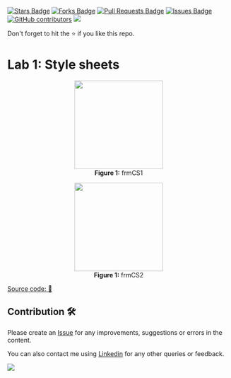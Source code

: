 <a href="https://github.com/drshahizan/learn-aspnet/stargazers"><img src="https://img.shields.io/github/stars/drshahizan/learn-aspnet" alt="Stars Badge"/></a>
<a href="https://github.com/drshahizan/learn-aspnet/network/members"><img src="https://img.shields.io/github/forks/drshahizan/learn-aspnet" alt="Forks Badge"/></a>
<a href="https://github.com/drshahizan/learn-aspnet/pulls"><img src="https://img.shields.io/github/issues-pr/drshahizan/learn-aspnet" alt="Pull Requests Badge"/></a>
<a href="https://github.com/drshahizan/learn-aspnet/issues"><img src="https://img.shields.io/github/issues/drshahizan/learn-aspnet" alt="Issues Badge"/></a>
<a href="https://github.com/drshahizan/learn-aspnet/graphs/contributors"><img alt="GitHub contributors" src="https://img.shields.io/github/contributors/drshahizan/learn-aspnet?color=2b9348"></a>
![](https://visitor-badge.glitch.me/badge?page_id=drshahizan/learn-aspnet)

Don't forget to hit the :star: if you like this repo.

# Lab 1: Style sheets

<p align="center">
<img src="https://github.com/drshahizan/learn-aspnet/blob/main/lab/styles/images/frmCS1.png"  height="200" /></br>
<b>Figure 1:</b> frmCS1
</p>

<p align="center">
<img src="https://github.com/drshahizan/learn-aspnet/blob/main/lab/styles/images/frmCS2.png"  height="200" /></br>
<b>Figure 1:</b> frmCS2
</p>

[Source code: 💾](https://drive.google.com/file/d/13liYFFY9OBHm2ujIgm79aTGBP6FNfdrR/view?usp=share_link)

## Contribution 🛠️
Please create an [Issue](https://github.com/drshahizan/Python_EDA/issues) for any improvements, suggestions or errors in the content.

You can also contact me using [Linkedin](https://www.linkedin.com/in/drshahizan/) for any other queries or feedback.

![](https://visitor-badge.glitch.me/badge?page_id=drshahizan)

